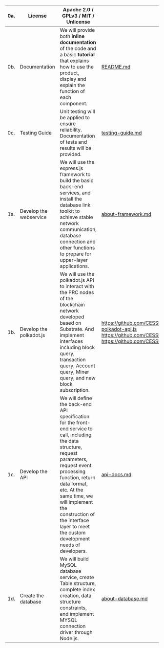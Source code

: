 | 0a. | License                 | Apache 2.0 / GPLv3 / MIT / Unlicense                                                                                                                                                                                                                                                                                           |                                                                                                                                                                                                                        |
|-----|-------------------------|--------------------------------------------------------------------------------------------------------------------------------------------------------------------------------------------------------------------------------------------------------------------------------------------------------------------------------|------------------------------------------------------------------------------------------------------------------------------------------------------------------------------------------------------------------------|
| 0b. | Documentation           | We will provide both **inline documentation** of the code and a basic **tutorial** that explains how to use the product, display and explain the function of each component.                                                                                                                                                   | [README.md](../README.md)                                                                                                                                                                                              |
| 0c. | Testing Guide           | Unit testing will be applied to ensure reliability. Documentation of tests and results will be provided.                                                                                                                                                                                                                       | [testing-guide.md](testing-guide.md)                                                                                                                                                                                   |
| 1a. | Develop the webservice  | We will use the express.js framework to build the basic back-end services, and install the database link toolkit to achieve stable network communication, database connection and other functions to prepare for upper-layer applications.                                                                                     | [about-framework.md](about-framework.md)                                                                                                                                                                               |
| 1b. | Develop the polkadot.js | We will use the polkadot.js API to interact with the PRC nodes of the blockchain network developed based on Substrate. And implement interfaces including block query, transaction query, Account query, Miner query, and new block subscription.                                                                              | https://github.com/CESSProject/substats/blob/master/bll/init-polkadot-api.js<br/>https://github.com/CESSProject/substats/blob/master/bll/keyring.js<br/>https://github.com/CESSProject/substats/blob/master/bll/sub.js |
| 1c. | Develop the API         | We will define the back-end API specification for the front-end service to call, including the data structure, request parameters, request event processing function, return data format, etc. At the same time, we will implement the construction of the interface layer to meet the custom development needs of developers. | [api-docs.md](api-docs.md)                                                                                                                                                                                             |
| 1d. | Create the database     | We will build MySQL database service, create Table structure, complete index creation, data structure constraints, and implement MYSQL connection driver through Node.js.                                                                                                                                                      | [about-database.md](about-database.md)                                                                                                                                                                                 |